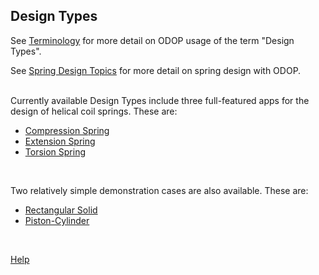 ## Design Types

See [Terminology](../terminology) for more detail on ODOP usage of the term "Design Types".   

See [Spring Design Topics](../SpringDesign) for more detail on spring design with ODOP.   
&nbsp;

Currently available Design Types include three full-featured apps for the design of
helical coil springs.
These are:   

* [Compression Spring](c_spring)   
* [Extension Spring](e_spring)   
* [Torsion Spring](t_spring)   

&nbsp;

Two relatively simple demonstration cases are also available.
These are:   

* [Rectangular Solid](r_solid)   
* [Piston-Cylinder](pcyl)   

&nbsp;

[Help](../)
